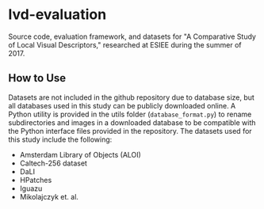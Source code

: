 # lvd-evaluation
Source code, evaluation framework, and datasets for "A Comparative Study of Local Visual Descriptors," researched at ESIEE during the summer of 2017.

## How to Use
Datasets are not included in the github repository due to database size, but all databases used in this study  can be publicly downloaded online. A Python utility is provided in the utils folder (`database_format.py`) to rename subdirectories and images in a downloaded database to be compatible with the Python interface files provided in the repository. The datasets used for this study include the following:
- Amsterdam Library of Objects (ALOI)
- Caltech-256 dataset
- DaLI
- HPatches
- Iguazu
- Mikolajczyk et. al.

